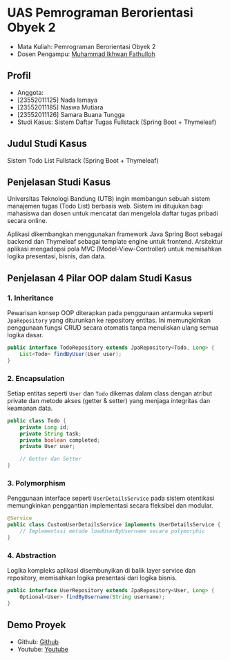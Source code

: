 
# UAS Pemrograman Berorientasi Obyek 2
<ul>
  <li>Mata Kuliah: Pemrograman Berorientasi Obyek 2</li>
  <li>Dosen Pengampu: <a href="https://github.com/Muhammad-Ikhwan-Fathulloh">Muhammad Ikhwan Fathulloh</a></li>
</ul>

## Profil
<ul>
  <li>Anggota:</li>
  <li>[23552011125] Nada Ismaya</li>
  <li>[23552011185] Naswa Mutiara</li>
  <li>[23552011126] Samara Buana Tungga</li>
  <li>Studi Kasus: Sistem Daftar Tugas Fullstack (Spring Boot + Thymeleaf)</li>
</ul>

## Judul Studi Kasus
<p>Sistem Todo List Fullstack (Spring Boot + Thymeleaf)</p>

## Penjelasan Studi Kasus
<p>Universitas Teknologi Bandung (UTB) ingin membangun sebuah sistem manajemen tugas (Todo List) berbasis web. Sistem ini ditujukan bagi mahasiswa dan dosen untuk mencatat dan mengelola daftar tugas pribadi secara online.</p>

<p>Aplikasi dikembangkan menggunakan framework Java Spring Boot sebagai backend dan Thymeleaf sebagai template engine untuk frontend. Arsitektur aplikasi mengadopsi pola MVC (Model-View-Controller) untuk memisahkan logika presentasi, bisnis, dan data.</p>

## Penjelasan 4 Pilar OOP dalam Studi Kasus

### 1. Inheritance
<p>Pewarisan konsep OOP diterapkan pada penggunaan antarmuka seperti <code>JpaRepository</code> yang diturunkan ke repository entitas. Ini memungkinkan penggunaan fungsi CRUD secara otomatis tanpa menuliskan ulang semua logika dasar.</p>

```java
public interface TodoRepository extends JpaRepository<Todo, Long> {
    List<Todo> findByUser(User user);
}
```

### 2. Encapsulation
<p>Setiap entitas seperti <code>User</code> dan <code>Todo</code> dikemas dalam class dengan atribut private dan metode akses (getter & setter) yang menjaga integritas dan keamanan data.</p>

```java
public class Todo {
    private Long id;
    private String task;
    private boolean completed;
    private User user;

    // Getter dan Setter
}
```

### 3. Polymorphism
<p>Penggunaan interface seperti <code>UserDetailsService</code> pada sistem otentikasi memungkinkan penggantian implementasi secara fleksibel dan modular.</p>

```java
@Service
public class CustomUserDetailsService implements UserDetailsService {
    // Implementasi metode loadUserByUsername secara polymorphic
}
```

### 4. Abstraction
<p>Logika kompleks aplikasi disembunyikan di balik layer service dan repository, memisahkan logika presentasi dari logika bisnis.</p>

```java
public interface UserRepository extends JpaRepository<User, Long> {
    Optional<User> findByUsername(String username);
}
```

## Demo Proyek
<ul>
  <li>Github: <a href="https://github.com/SamaraBuanaTungga/DaftarTugas.git">Github</a></li>
  <li>Youtube: <a href="https://youtu.be/51G8Th5MCvU">Youtube</a></li>
</ul>
